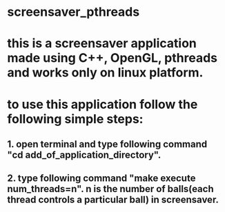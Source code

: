 # screensaver_pthreads
# this is a screensaver application made using C++, OpenGL, pthreads and works only on linux platform.
# to use this application follow the following simple steps:
## 1. open terminal and type following command "cd add_of_application_directory".
## 2. type following command "make execute num_threads=n". n is the number of balls(each thread controls a particular ball) in screensaver.
